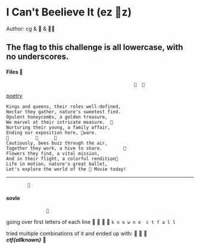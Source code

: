 # I Can't Beelieve It (ez 🐝z)

Author: cg & 🐝 & 🐝🐝

The flag to this challenge is all lowercase, with no underscores.
-----------------------------------------------------------------

#### Files 🐝
                                                    🐝  🐝
[poetry](poetry.txt)

```plaintext
Kings and queens, their roles well-defined,
Nectar they gather, nature's sweetest find.
Opulent honeycombs, a golden treasure,
We marvel at their intricate measure.  🐝
Nurturing their young, a family affair,  
Ending our exposition here, 🐝ware.
🐝          🐝      🐝
Cautiously, bees buzz through the air,
Together they work, a hive to share.        🐝
Flowers they find, a vital mission,
And in their flight, a colorful rendition🐝
Life in motion, nature's great ballet,
Let's explore the world of the 🐝 Movie today!
```

---
            🐝
#### sovle
                   🐝
going over first letters of each line 🐝
🐝                       🐝                   🐝
`k n o w n e  c t f a l l` 

tried multiple combinations of it and ended up with: 🐝
        🐝             🐝         
***ctf{allknown}***
                            🐝